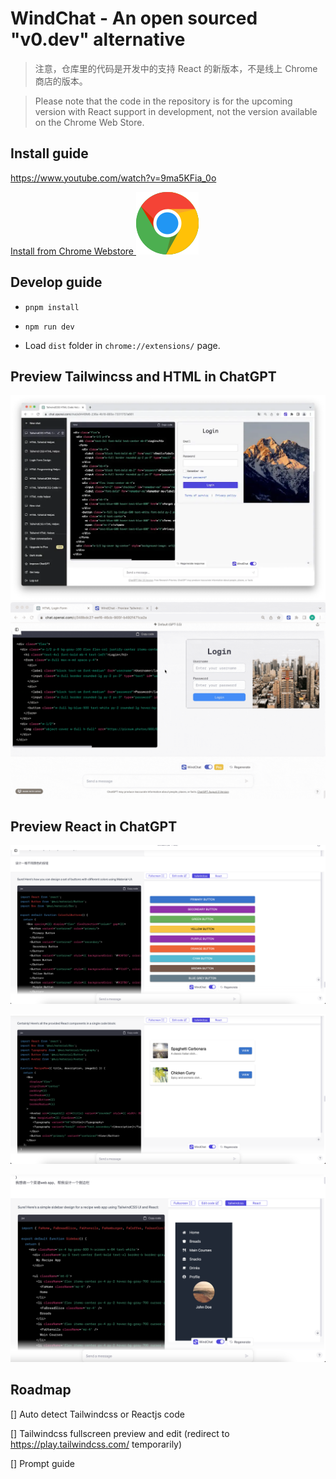 # WindChat - An open sourced "v0.dev" alternative

>注意，仓库里的代码是开发中的支持 React 的新版本，不是线上 Chrome 商店的版本。

> Please note that the code in the repository is for the upcoming version with React support in development, not the version available on the Chrome Web Store.

## Install guide

https://www.youtube.com/watch?v=9ma5KFia_0o

[Install from Chrome Webstore
![](
  ./images/chrome.svg
)
](https://chrome.google.com/webstore/detail/windchat-chatgpt-tailwind/ipafbgdehdljgphjgfmpkohhbelebdhm)

## Develop guide

- `pnpm install`

- `npm run dev`

- Load `dist` folder in `chrome://extensions/` page.



## Preview Tailwincss and HTML in ChatGPT
![](./images/2023-09-16-18-45-52.png)
![](./images/form2.gif)

## Preview React in ChatGPT

![](./images/2023-09-16-18-45-19.png)

![](./images/2023-09-16-18-45-30.png)

![](./images/2023-09-16-18-45-35.png)

## Roadmap

[] Auto detect Tailwindcss or Reactjs code

[] Tailwindcss fullscreen preview and edit (redirect to https://play.tailwindcss.com/ temporarily)

[] Prompt guide
